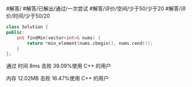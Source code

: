 #解答/ #解答/已解出/通过/一次尝试 #解答/评价/空间/少于50/少于20 #解答/评价/时间/少于50/20 

``` c++
class Solution {
public:
	int findMin(vector<int>& nums) {
		return *min_element(nums.cbegin(), nums.cend());
	}
};
```

通过
时间
8ms
击败 39.09%使用 C++ 的用户

内存
12.02MB
击败 16.47%使用 C++ 的用户